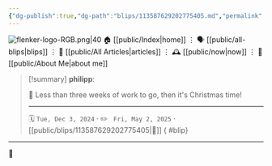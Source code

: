 ```yaml
---
{"dg-publish":true,"dg-path":"blips/113587629202775405.md","permalink":"/blips/113587629202775405/","title":"philipp on mastodon @ 2024-12-03","created":"2024-12-03T07:07:54","updated":"2025-05-02T08:50:44"}
---
```



<div class="transclusion internal-embed is-loaded"><div class="markdown-embed">




![flenker-logo-RGB.png|40](/img/user/attachments/flenker-logo-RGB.png)
🏠 [[public/Index\|home]]  ⋮ 🗣️ [[public/all-blips\|blips]] ⋮  📝 [[public/All Articles\|articles]]  ⋮ 🕰️ [[public/now\|now]] ⋮ 🪪 [[public/About Me\|about me]]


</div></div>


> [!summary] **philipp**:
>
> 💼 Less than three weeks of work to go, then it's Christmas time!
> - - -
>
> 🗓️ <code>Tue, Dec 3, 2024</code>  · ✏️ <code> Fri, May 2, 2025</code>  · [[public/blips/113587629202775405\|🔗]]
{ #blip}


- - -

 👾
